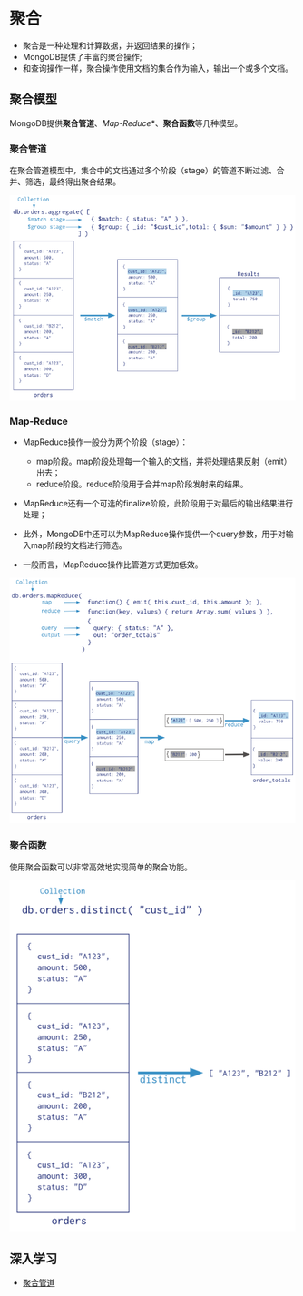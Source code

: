 # 聚合

- 聚合是一种处理和计算数据，并返回结果的操作；
- MongoDB提供了丰富的聚合操作;
- 和查询操作一样，聚合操作使用文档的集合作为输入，输出一个或多个文档。

## 聚合模型

MongoDB提供**聚合管道**、*Map-Reduce**、**聚合函数**等几种模型。

### 聚合管道

在聚合管道模型中，集合中的文档通过多个阶段（stage）的管道不断过滤、合并、筛选，最终得出聚合结果。

![](aggregation-pipeline.png)

### Map-Reduce

- MapReduce操作一般分为两个阶段（stage）：
	- map阶段。map阶段处理每一个输入的文档，并将处理结果反射（emit）出去；
	- reduce阶段。reduce阶段用于合并map阶段发射来的结果。

- MapReduce还有一个可选的finalize阶段，此阶段用于对最后的输出结果进行处理；
- 此外，MongoDB中还可以为MapReduce操作提供一个query参数，用于对输入map阶段的文档进行筛选。
- 一般而言，MapReduce操作比管道方式更加低效。

![](map-reduce.png)

### 聚合函数

使用聚合函数可以非常高效地实现简单的聚合功能。

![distinct聚合函数](distinct.png)


## 深入学习

- [聚合管道]()